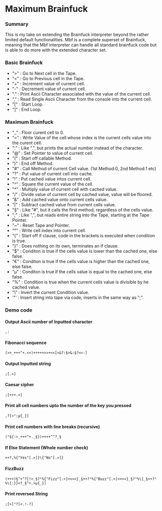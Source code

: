 # Maximum Brainfuck

### Summary
This is my take on extending the Brainfuck interpreter beyond the rather limited default functionalities. Mbf is a complete superset of Brainfuck, meaning that the Mbf interpreter can handle all standard brainfuck code but is able to do more with the extended character set.


### Basic Brainfuck
- ">" : Go to Next cell in the Tape.
- "<" : Go to Previous cell in the Tape.
- "+" : Increment value of current cell.
- "-" : Decrement value of current cell.
- "." : Print Ascii Character associated with the value of the current cell.
- "," : Read Single Ascii Character from the console into the current cell. 
- "[" : Start Loop.
- "]" : End Loop.
### Maximum Brainfuck
- "_" : Floor curent cell to 0.
- "=" : Write Value of the cell whose index is the current cells value into the curent cell.
- ":" : Like ".", but prints the actual number instead of the character.
- "@" : Set Pointer to value of current cell.
- "(" : Start off callable Method.
- ")" : End off Method.
- "#" : Call Method of current Cell value. (1st Method:0, 2nd Method:1 etc)
- "?" : Put value of current cell into cache.
- "!" : Put cached value intos current cell.
- "^" : Square the current value of the cell.
- "*" : Multiply value of current cell with cached value.
- "/" : Divide value of current cell by cached value, value will be floored.
- "&" : Add cached value onto current cells value.
- "|" : Subtract cached value from current cells value.
- "§" : Like "#", but it calls the first method, regardless of the cells value.
- ";" : Like ",", but reads entire string into the Tape, starting at the Tape Pointer.
- "~" : Reset Tape and Pointer.
- "°" : Write cell index into current cell.
- "{" : Start off if clause, code in the brackets is executed when condition is true.
- "}" : Does nothing on its own, terminates an if clause.
- "$" : Conditon is true if the cells value is lower than the cached one, else false.
- "€" : Conditon is true if the cells value is higher than the cached one, else false.
- "µ" : Conditon is true if the cells value is equal to the cached one, else false.
- "%" : Condition is true when the current cells value is divisible by he cached value.
- "\\" : Invert the current Condition value.
- '"' : Insert string into tape via code, inserts in the same way as ";".

### Demo code

#### Output Ascii number of Inputted character
    ,:

#### Fibonacci sequence
    (>>_+++^+.<<)+++++>>+<<[>&?:§>&:§?<<-]

#### Output Inputted string
    ;[.>]

#### Caesar cipher
    ;[+++.>]    

#### Print all cell numbers upto the number of the key you pressed
    ,?[>°:µ{_}]

#### Print cell numbers with line breaks (recursive)
    (°${:>_+++^+._§})++++^^?_§

#### If Else Statement (Whole number check)
    ++?,%{"Yes"[.>]}\{"No"[.>]}

#### FizzBuzz
    (+++)§^+^?[!>_§?°%{"Fizz"[.>]<<<<}_§++?°%{"Buzz"[.>]<<<<}_§?°%\{_§++?°%\{:}}<?_§^+.>µ{_}]

#### Print reversed String
    ;[>]°?[<.!-?]